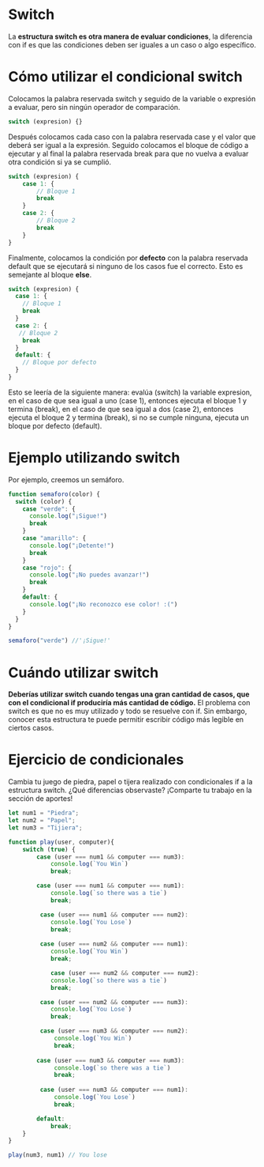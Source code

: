 # Switch
La **estructura switch es otra manera de evaluar condiciones**, la diferencia con if es que las condiciones deben ser iguales a un caso o algo específico.

# Cómo utilizar el condicional **switch**
Colocamos la palabra reservada switch y seguido de la variable o expresión a evaluar, pero sin ningún operador de comparación.

```js
switch (expresion) {}
```

Después colocamos cada caso con la palabra reservada case y el valor que deberá ser igual a la expresión. Seguido colocamos el bloque de código a ejecutar y al final la palabra reservada break para que no vuelva a evaluar otra condición si ya se cumplió.

```js
switch (expresion) {
    case 1: {
        // Bloque 1
        break
    }
    case 2: {
        // Bloque 2
        break
    }     
}
```

Finalmente, colocamos la condición por **defecto** con la palabra reservada default que se ejecutará si ninguno de los casos fue el correcto. Esto es semejante al bloque **else**.

```js
switch (expresion) {
  case 1: {
    // Bloque 1
    break
  }
  case 2: {
   // Bloque 2
    break
  }
  default: {
    // Bloque por defecto
  }
}
```

Esto se leería de la siguiente manera: evalúa (switch) la variable expresion, en el caso de que sea igual a uno (case 1), entonces ejecuta el bloque 1 y termina (break), en el caso de que sea igual a dos (case 2), entonces ejecuta el bloque 2 y termina (break), si no se cumple ninguna, ejecuta un bloque por defecto (default).

# Ejemplo utilizando switch
Por ejemplo, creemos un semáforo.

```js
function semaforo(color) {
  switch (color) {
    case "verde": {
      console.log("¡Sigue!")
      break
    }
    case "amarillo": {
      console.log("¡Detente!")
      break
    }
    case "rojo": {
      console.log("¡No puedes avanzar!")
      break
    }
    default: {
      console.log("¡No reconozco ese color! :(")
    }
  }
}

semaforo("verde") //'¡Sigue!'
```

# Cuándo utilizar switch
**Deberías utilizar switch cuando tengas una gran cantidad de casos, que con el condicional if produciría más cantidad de código.** El problema con switch es que no es muy utilizado y todo se resuelve con if. Sin embargo, conocer esta estructura te puede permitir escribir código más legible en ciertos casos.

# Ejercicio de condicionales
Cambia tu juego de piedra, papel o tijera realizado con condicionales if a la estructura switch. ¿Qué diferencias observaste? ¡Comparte tu trabajo en la sección de aportes!

```js
let num1 = "Piedra";
let num2 = "Papel";
let num3 = "Tijiera";

function play(user, computer){
    switch (true) {
        case (user === num1 && computer === num3):
            console.log(`You Win`)
            break;

        case (user === num1 && computer === num1):
            console.log(`so there was a tie`)
            break;    

         case (user === num1 && computer === num2):
            console.log(`You Lose`)
            break;
            
         case (user === num2 && computer === num1):
            console.log(`You Win`)
            break;    

            case (user === num2 && computer === num2):
            console.log(`so there was a tie`)
            break;    

         case (user === num2 && computer === num3):
            console.log(`You Lose`)
            break;    

         case (user === num3 && computer === num2):
             console.log(`You Win`)
             break;    
    
        case (user === num3 && computer === num3):
             console.log(`so there was a tie`)
             break;    
    
         case (user === num3 && computer === num1):
             console.log(`You Lose`)
             break;  

        default:
            break;
    }
}

play(num3, num1) // You lose
```

